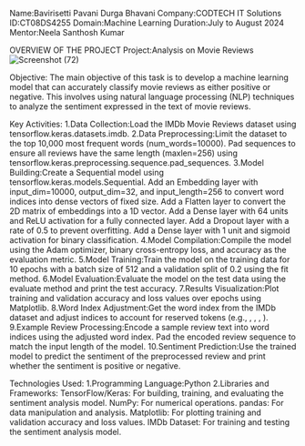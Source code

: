 Name:Bavirisetti Pavani Durga Bhavani
Company:CODTECH IT Solutions
ID:CT08DS4255
Domain:Machine Learning
Duration:July to August 2024
Mentor:Neela Santhosh Kumar

OVERVIEW OF THE PROJECT
Project:Analysis on Movie Reviews 
![Screenshot (72)](https://github.com/user-attachments/assets/61998f88-a4d5-4f15-90ab-c9570409418b)

Objective:
The main objective of this task is to develop a machine learning model that can accurately classify movie reviews as either positive or negative. This involves using natural language processing (NLP) techniques to analyze the sentiment expressed in the text of movie reviews.

Key Activities:
1.Data Collection:Load the IMDb Movie Reviews dataset using tensorflow.keras.datasets.imdb.
2.Data Preprocessing:Limit the dataset to the top 10,000 most frequent words (num_words=10000).
Pad sequences to ensure all reviews have the same length (maxlen=256) using tensorflow.keras.preprocessing.sequence.pad_sequences.
3.Model Building:Create a Sequential model using tensorflow.keras.models.Sequential.
Add an Embedding layer with input_dim=10000, output_dim=32, and input_length=256 to convert word indices into dense vectors of fixed size.
Add a Flatten layer to convert the 2D matrix of embeddings into a 1D vector.
Add a Dense layer with 64 units and ReLU activation for a fully connected layer.
Add a Dropout layer with a rate of 0.5 to prevent overfitting.
Add a Dense layer with 1 unit and sigmoid activation for binary classification.
4.Model Compilation:Compile the model using the Adam optimizer, binary cross-entropy loss, and accuracy as the evaluation metric.
5.Model Training:Train the model on the training data for 10 epochs with a batch size of 512 and a validation split of 0.2 using the fit method.
6.Model Evaluation:Evaluate the model on the test data using the evaluate method and print the test accuracy.
7.Results Visualization:Plot training and validation accuracy and loss values over epochs using Matplotlib.
8.Word Index Adjustment:Get the word index from the IMDb dataset and adjust indices to account for reserved tokens (e.g., <PAD>, <START>, <UNK>, <UNUSED>).
9.Example Review Processing:Encode a sample review text into word indices using the adjusted word index.
Pad the encoded review sequence to match the input length of the model.
10.Sentiment Prediction:Use the trained model to predict the sentiment of the preprocessed review and print whether the sentiment is positive or negative.

Technologies Used:
1.Programming Language:Python
2.Libraries and Frameworks:
TensorFlow/Keras: For building, training, and evaluating the sentiment analysis model.
NumPy: For numerical operations.
pandas: For data manipulation and analysis.
Matplotlib: For plotting training and validation accuracy and loss values.
IMDb Dataset: For training and testing the sentiment analysis model.


